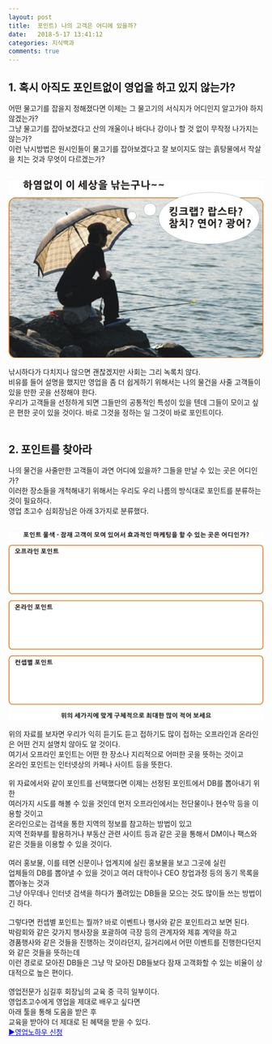 ```yaml
---
layout: post
title:  포인트) 나의 고객은 어디에 있을까?
date:   2018-5-17 13:41:12
categories: 지식백과
comments: true
---
```



<h2>1. 혹시 아직도 포인트없이 영업을 하고 있지 않는가?</h2><p>어떤 물고기를 잡을지 정해졌다면 이제는 그 물고기의 서식지가 어디인지 알고가야 하지 않겠는가?<br>그냥 물고기를 잡아보겠다고 산의 개울이나 바다나 강이나 할 것 없이 무작정 나가지는 않는가?<br>이런 낚시방법은 원시인들이 물고기를 잡아보겠다고 잘 보이지도 않는 흙탕물에서 작살을 치는 것과 무엇이 다르겠는가?


<br><img class="image" src="/images/111111dfdf.png" alt=""/><br>


낚시하다가 다치지나 않으면 괜찮겠지만 사회는 그리 녹록치 않다.<br>비유를 들어 설명을 했지만 영업을 좀 더 쉽게하기 위해서는 나의 물건을 사줄 고객들이 있을 만한 곳을 선정해야 한다.<br>우리가 고객들을 선정하게 되면 그들만의 공통적인 특성이 있을 텐데 그들이 모이고 싶은 편한 곳이 있을 것이다. 바로 그것을 정하는 일 그것이 바로 포인트이다.<br> &nbsp;</p><h2>2. 포인트를 찾아라</h2><p>나의 물건을 사줄만한 고객들이 과연 어디에 있을까? 그들을 만날 수 있는 곳은 어디인가?<br>이러한 장소들을 개척해내기 위해서는 우리도 우리 나름의 방식대로 포인트를 분류하는 것이 필요하다.<br>영업 초고수 심회장님은 아래 3가지로 분류했다.



<br><img class="image" src="/images/2222dsfdgfg.png" alt=""/><br>

위의 자료를 보자면 우리가 익히 듣기도 듣고 접하기도 많이 접하는 오프라인과 온라인은 어떤 건지 설명치 않아도 알 것이다.<br>여기서 오프라인 포인트는 어떤 한 장소나 지리적으로 어떠한 곳을 뜻하는 것이고<br> 온라인 포인트는 인터넷상의 카페나 사이트 등을 뜻한다.<br> &nbsp;<br>위 자료에서와 같이 포인트를 선택했다면 이제는 선정된 포인트에서 DB를 뽑아내기 위한<br> 여러가지 시도를 해볼 수 있을 것인데 먼저 오프라인에서는 전단물이나 현수막 등을 이용할 것이고<br> 온라인으로는 검색을 통한 지역의 정보를 참고하는 방법이 있고<br> 지역 전화부를 활용하거나 부동산 관련 사이트 등과 같은 곳을 통해서 DM이나 팩스와 같은 것들을 이용할 수 있을 것이다.<br> &nbsp;<br>여러 홍보물, 이를 테면 신문이나 업계지에 실린 홍보물을 보고 그곳에 실린<br> 업체들의 DB를 뽑아낼 수 있을 것이고 여러 대학이나 CEO 창업과정 등의 동기 목록을 뽑아놓는 것과<br> 그냥 아무데나 인터넷 검색을 하다가 풀려있는 DB들을 모으는 것도 많이들 쓰는 방법이긴 하다.<br> &nbsp;<br>그렇다면 컨셉별 포인트는 뭘까? 바로 이벤트나 행사와 같은 포인트라고 보면 된다.<br>박람회와 같은 갖가지 행사장을 포괄하여 극장 등의 관계자와 제휴 계약을 하고<br> 경품행사와 같은 것들을 진행하는 것이라던지, 길거리에서 어떤 이벤트를 진행한다던지와 같은 것들을 뜻하는데<br> 이런 경로로 모아진 DB들은 그냥 막 모아진 DB들보다 잠재 고객화할 수 있는 비율이 상대적으로 높은 편이다.<br> &nbsp;<br>영업전문가 심길후 회장님의 교육 중 극히 일부이다.<br>영업초고수에게 영업을 제대로 배우고 싶다면<br> 아래 툴을 통해 도움을 받은 후<br> 교육을 받아야 더 제대로 된 혜택을 받을 수 있다.<br><span style="color: rgb(0, 0, 255);"><a style="color: rgb(0, 0, 255);" href="https://www.leeseungju.com/auto-sales-process">▶<u>영업노하우 신청</u></a></span></p>